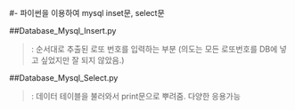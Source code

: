 ﻿#- 파이썬을 이용하여 mysql inset문, select문

##Database_Mysql_Insert.py
>: 순서대로 추출된 로또 번호를 입력하는 부분
>(의도는 모든 로또번호를 DB에 넣고 싶었지만 잘 되지 않았음.)


##Database_Mysql_Select.py
>: 데이터 테이블을 불러와서 print문으로 뿌려줌. 다양한 응용가능
